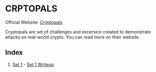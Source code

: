 # CRPTOPALS

Official Website: [Cryptopals](https://cryptopals.com/)

Cryptopals are set of challenges and excersice created to demonstrate attacks on real-world crypto. You can read more on their website.

## Index

1. [Set 1](https://cryptopals.com/sets/1) - [Set 1 Writeup](set1/set1.ipynb)
